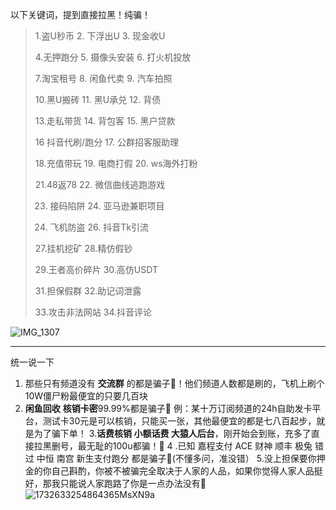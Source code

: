 以下关键词，提到直接拉黑！纯骗！
>1.盗U秒币 2. 下浮出U 3. 现金收U
> 
> 4.无押跑分 5. 摄像头安装 6. 打火机投放
> 
> 7.淘宝租号 8. 闲鱼代卖 9. 汽车拍照
> 
> 10.黑U搬砖 11. 黑U承兑 12. 背债
> 
> 13.走私带货 14. 背包客 15. 黑户贷款
> 
> 16 抖音代刷/跑分 17. 公群招客服助理
> 
> 18.充值带玩 19. 电商打假 20. ws海外打粉
> 
> 21.48返78 22. 微信曲线逃跑游戏
> 
> 23. 接码陷阱 24. 亚马逊兼职项目
> 
> 25. 飞机防盗 26. 抖音Tk引流 
> 
> 27.挂机挖矿 28.精仿假钞
> 
> 29.王者高价碎片 30.高仿USDT
> 
> 31.担保假群  32.助记词泄露
> 
> 33.攻击非法网站  34.抖音评论

![IMG_1307](https://github.com/user-attachments/assets/989cf624-1458-40eb-8ce5-0a05a8f76ee4)

-------

统一说一下
1. 那些只有频道没有 **交流群** 的都是骗子🤡！他们频道人数都是刷的，飞机上刷个10W僵尸粉最便宜的只要几百块
2. **闲鱼回收** **核销卡密**99.99%都是骗子🤡
例：某十万订阅频道的24h自助发卡平台，测试卡30元是可以核销，只能买一张，其他最便宜的都是七八百起步，就是为了骗下单！
3.**话费核销 小额话费 大猿人后台**，刚开始会到账，充多了直接拉黑删号，最无耻的100u都骗！🤡
4 .已知 嘉程支付 ACE 财神 顺丰 极兔 错过 中恒 南宫 新生支付跑分 都是骗子🤡(不懂多问，准没错）
5.没上担保要你押金的你自己斟酌，你被不被骗完全取决于人家的人品，如果你觉得人家人品挺好，那我只能说人家跑路了你是一点办法没有🤡
![1732633254864365MsXN9a](https://github.com/user-attachments/assets/04d70111-e3d4-474c-85e0-6fd8b64648e8)